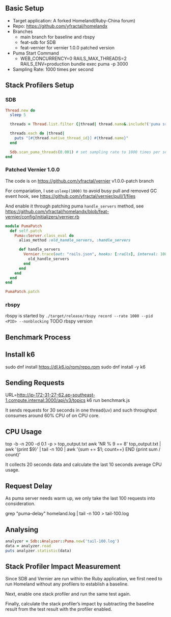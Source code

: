 ## Basic Setup

- Target application: A forked Homeland(Ruby-China forum)
- Repo: https://github.com/yfractal/homelandx
- Branches
  - main branch for baseline and rbspy
  - feat-sdb for SDB
  - feat-vernier for vernier 1.0.0 patched version
- Puma Start Command
  - WEB_CONCURRENCY=0 RAILS_MAX_THREADS=2 RAILS_ENV=production bundle exec puma -p 3000
- Sampling Rate: 1000 times per second


## Stack Profilers Setup
### SDB

```ruby
Thread.new do
  sleep 5

  threads = Thread.list.filter {|thread| thread.name&.include?('puma srv tp') }

  threads.each do |thread|
    puts "[#{thread.native_thread_id}] #{thread.name}"
  end

  Sdb.scan_puma_threads(0.001) # set sampling rate to 1000 times per second
end
```

### Patched Vernier 1.0.0
The code is on https://github.com/yfractal/vernier v1.0.0-patch branch

For compariation, I use `usleep(1000)` to avoid busy pull and removed GC event hook, see https://github.com/yfractal/vernier/pull/1/files

And enable it through patching puma `handle_servers` method, see https://github.com/yfractal/homelandx/blob/feat-vernier/config/initializers/vernier.rb

```ruby
module PumaPatch
  def self.patch
    Puma::Server.class_eval do
      alias_method :old_handle_servers, :handle_servers

      def handle_servers
        Vernier.trace(out: "rails.json", hooks: [:rails], interval: 1000, allocation_interval: 0) do |collector|
          old_handle_servers
        end
      end
    end
  end
end

PumaPatch.patch
```

### rbspy
rbspy is started by `./target/release/rbspy record --rate 1000 --pid <PID> --nonblocking`
TODO rbspy version

## Benchmark Process

## Install k6
sudo dnf install https://dl.k6.io/rpm/repo.rpm
sudo dnf install -y k6

## Sending Requests
URL=http://ip-172-31-27-62.ap-southeast-1.compute.internal:3000/api/v3/topics k6 run benchmark.js

It sends requests for 30 seconds in one thread(uv) and such throughput consumes around 60% CPU of on CPU core.

## CPU Usage
top -b -n 200 -d 0.1 -p <PID> > top_output.txt
awk 'NR % 9 == 8' top_output.txt | awk '{print $9}' | tail -n 100 | awk '{sum += $1; count++} END {print sum / count}'

It collects 20 seconds data and calculate the last 10 seconds average CPU usage.

## Request Delay
As puma server needs warm up, we only take the last 100 requests into consideration.

grep "puma-delay" homeland.log | tail -n 100 > tail-100.log

## Analysing

```ruby
analyzer = Sdb::Analyzer::Puma.new('tail-100.log')
data = analyzer.read
puts analyzer.statistic(data)
```

## Stack Profiler Impact Measurement
Since SDB and Vernier are run within the Ruby application, we first need to run Homeland without any profilers to establish a baseline.

Next, enable one stack profiler and run the same test again.

Finally, calculate the stack profiler’s impact by subtracting the baseline result from the test result with the profiler enabled.
